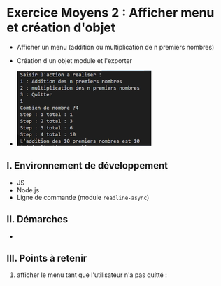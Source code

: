 # Exercice Moyens 2 : Afficher menu et création d'objet

- Afficher un menu (addition ou multiplication de n premiers nombres)
- Création d'un objet module et l'exporter
  
- ![capture exo2](ex2.png)

## I. Environnement de développement

* JS
* Node.js
* Ligne de commande (module `readline-async`)

## II. Démarches
- 


## III. Points à retenir

1. afficher le menu tant que l'utilisateur n'a pas quitté :
   
